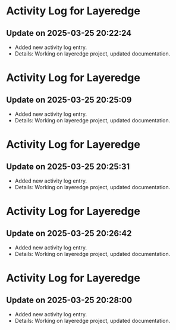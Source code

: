 # Activity Log for Layeredge

## Update on 2025-03-25 20:22:24
- Added new activity log entry.
- Details: Working on layeredge project, updated documentation.

# Activity Log for Layeredge

## Update on 2025-03-25 20:25:09
- Added new activity log entry.
- Details: Working on layeredge project, updated documentation.

# Activity Log for Layeredge

## Update on 2025-03-25 20:25:31
- Added new activity log entry.
- Details: Working on layeredge project, updated documentation.

# Activity Log for Layeredge

## Update on 2025-03-25 20:26:42
- Added new activity log entry.
- Details: Working on layeredge project, updated documentation.

# Activity Log for Layeredge

## Update on 2025-03-25 20:28:00
- Added new activity log entry.
- Details: Working on layeredge project, updated documentation.


